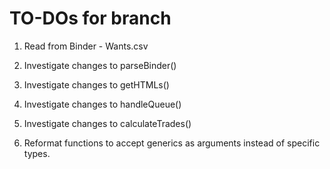 # TO-DOs for branch

1. Read from Binder - Wants.csv
2. Investigate changes to parseBinder()
3. Investigate changes to getHTMLs()
4. Investigate changes to handleQueue()
5. Investigate changes to calculateTrades()

6. Reformat functions to accept generics as arguments instead of specific types.

